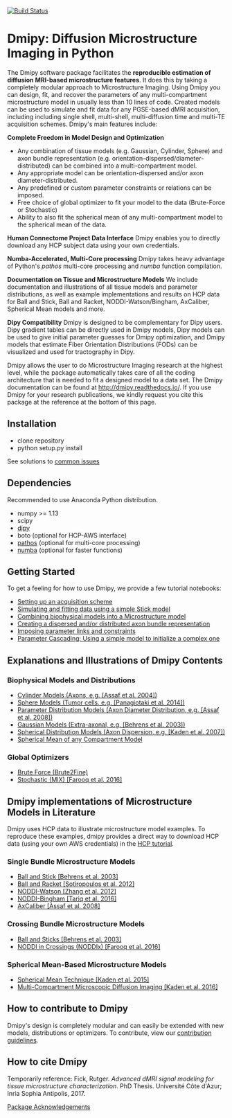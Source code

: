 [![Build Status](https://travis-ci.org/AthenaEPI/dmipy.svg?branch=master)](https://travis-ci.org/AthenaEPI/dmipy)
# Dmipy: Diffusion Microstructure Imaging in Python

The Dmipy software package facilitates the **reproducible estimation of diffusion MRI-based microstructure features**. It does this by taking a completely modular approach to Microstructure Imaging. Using Dmipy you can design, fit, and recover the parameters of any multi-compartment microstructure model in usually less than 10 lines of code. Created models can be used to simulate and fit data for any PGSE-based dMRI acquisition, including including single shell, multi-shell, multi-diffusion time and multi-TE acquisition schemes. Dmipy's main features include:

**Complete Freedom in Model Design and Optimization**
- Any combination of tissue models (e.g. Gaussian, Cylinder, Sphere) and axon bundle representation (e.g. orientation-dispersed/diameter-distributed) can be combined into a multi-compartment model.
- Any appropriate model can be orientation-dispersed and/or axon diameter-distributed.
- Any predefined or custom parameter constraints or relations can be imposed.
- Free choice of global optimizer to fit your model to the data (Brute-Force or Stochastic)
- Ability to also fit the spherical mean of any multi-compartment model to the spherical mean of the data.

**Human Connectome Project Data Interface**
Dmipy enables you to directly download any HCP subject data using your own credentials.

**Numba-Accelerated, Multi-Core processing**
Dmipy takes heavy advantage of Python's *pathos* multi-core processing and *numba* function compilation.

**Documentation on Tissue and Microstructure Models**
We include documentation and illustrations of all tissue models and parameter distributions, as well as example implementations and results on HCP data for Ball and Stick, Ball and Racket, NODDI-Watson/Bingham, AxCaliber, Spherical Mean models and more.

**Dipy Compatibility**
Dmipy is designed to be complementary for Dipy users. Dipy gradient tables can be directly used in Dmipy models, Dipy models can be used to give initial parameter guesses for Dmipy optimization, and Dmipy models that estimate Fiber Orientation Distributions (FODs) can be visualized and used for tractography in Dipy.

Dmipy allows the user to do Microstructure Imaging research at the highest level, while the package automatically takes care of all the coding architecture that is needed to fit a designed model to a data set. The Dmipy documentation can be found at http://dmipy.readthedocs.io/. If you use Dmipy for your research publications, we kindly request you cite this package at the reference at the bottom of this page.

## Installation
- clone repository
- python setup.py install

See solutions to [common issues](https://github.com/AthenaEPI/mipy/blob/master/common_issues.md)
## Dependencies
Recommended to use Anaconda Python distribution.
- numpy >= 1.13
- scipy
- [dipy](http://nipy.org/dipy/)
- boto (optional for HCP-AWS interface)
- [pathos](https://pypi.python.org/pypi/pathos) (optional for multi-core processing)
- [numba](https://numba.pydata.org/) (optional for faster functions)

## Getting Started
To get a feeling for how to use Dmipy, we provide a few tutorial notebooks:
- [Setting up an acquisition scheme](http://nbviewer.jupyter.org/github/AthenaEPI/mipy/blob/master/examples/tutorial_setting_up_acquisition_scheme.ipynb)
- [Simulating and fitting data using a simple Stick model](http://nbviewer.jupyter.org/github/AthenaEPI/mipy/blob/master/examples/tutorial_simulating_and_fitting_using_a_simple_model.ipynb)
- [Combining biophysical models into a Microstructure model](http://nbviewer.jupyter.org/github/AthenaEPI/mipy/blob/master/examples/tutorial_combining_biophysical_models_into_microstructure_model.ipynb)
- [Creating a dispersed and/or distributed axon bundle representation](http://nbviewer.jupyter.org/github/AthenaEPI/dmipy/blob/master/examples/tutorial_distributed_model_representations.ipynb)
- [Imposing parameter links and constraints](http://nbviewer.jupyter.org/github/AthenaEPI/mipy/blob/master/examples/tutorial_imposing_parameter_links.ipynb)
- [Parameter Cascading: Using a simple model to initialize a complex one](http://nbviewer.jupyter.org/github/AthenaEPI/mipy/blob/master/examples/tutorial_parameter_cascading_and_simulating_nd_datasets.ipynb)

## Explanations and Illustrations of Dmipy Contents
### Biophysical Models and Distributions
- [Cylinder Models (Axons, e.g. [Assaf et al. 2004])](http://nbviewer.jupyter.org/github/AthenaEPI/mipy/blob/master/examples/example_cylinder_models.ipynb)
- [Sphere Models (Tumor cells, e.g. [Panagiotaki et al. 2014])](http://nbviewer.jupyter.org/github/AthenaEPI/mipy/blob/master/examples/example_sphere_models.ipynb)
- [Parameter Distribution Models (Axon Diameter Distribution, e.g. [Assaf et al. 2008])](http://nbviewer.jupyter.org/github/AthenaEPI/mipy/blob/master/examples/example_diameter_distributions.ipynb)
- [Gaussian Models (Extra-axonal, e.g. [Behrens et al. 2003])](http://nbviewer.jupyter.org/github/AthenaEPI/mipy/blob/master/examples/example_gaussian_models.ipynb)
- [Spherical Distribution Models (Axon Dispersion, e.g. [Kaden et al. 2007])](http://nbviewer.jupyter.org/github/AthenaEPI/mipy/blob/master/examples/example_watson_bingham.ipynb)
- [Spherical Mean of any Compartment Model](http://nbviewer.jupyter.org/github/AthenaEPI/mipy/blob/master/examples/example_spherical_mean_models.ipynb)
### Global Optimizers
- [Brute Force (Brute2Fine)](http://nbviewer.jupyter.org/github/AthenaEPI/dmipy/blob/master/examples/example_brute_force_optimization.ipynb)
- [Stochastic (MIX) [Farooq et al. 2016]](http://nbviewer.jupyter.org/github/AthenaEPI/dmipy/blob/master/examples/example_stochastic_mix_optimization.ipynb)
## Dmipy implementations of Microstructure Models in Literature
Dmipy uses HCP data to illustrate microstructure model examples. To reproduce these examples, dmipy provides a direct way to download HCP data (using your own AWS credentials) in the [HCP tutorial](http://nbviewer.jupyter.org/github/AthenaEPI/mipy/blob/master/examples/tutorial_human_connectome_project_aws.ipynb).
### Single Bundle Microstructure Models
- [Ball and Stick [Behrens et al. 2003]](http://nbviewer.jupyter.org/github/AthenaEPI/mipy/blob/master/examples/example_ball_and_stick.ipynb)
- [Ball and Racket [Sotiropoulos et al. 2012]](http://nbviewer.jupyter.org/github/AthenaEPI/mipy/blob/master/examples/example_ball_and_racket.ipynb)
- [NODDI-Watson [Zhang et al. 2012]](http://nbviewer.jupyter.org/github/AthenaEPI/mipy/blob/master/examples/example_noddi_watson.ipynb)
- [NODDI-Bingham [Tariq et al. 2016]](http://nbviewer.jupyter.org/github/AthenaEPI/mipy/blob/master/examples/example_noddi_bingham.ipynb)
- [AxCaliber [Assaf et al. 2008]](http://nbviewer.jupyter.org/github/AthenaEPI/mipy/blob/master/examples/example_axcaliber.ipynb)

### Crossing Bundle Microstructure Models
- [Ball and Sticks [Behrens et al. 2003]](http://nbviewer.jupyter.org/github/AthenaEPI/mipy/blob/master/examples/example_ball_and_sticks.ipynb)
- [NODDI in Crossings (NODDIx) [Farooq et al. 2016]](http://nbviewer.jupyter.org/github/AthenaEPI/mipy/blob/master/examples/example_mix_microstructure_imaging_in_crossings.ipynb)
### Spherical Mean-Based Microstructure Models
- [Spherical Mean Technique [Kaden et al. 2015]](http://nbviewer.jupyter.org/github/AthenaEPI/dmipy/blob/master/examples/example_spherical_mean_technique.ipynb)
- [Multi-Compartment Microscopic Diffusion Imaging [Kaden et al. 2016]](http://nbviewer.jupyter.org/github/AthenaEPI/mipy/blob/master/examples/example_multi_compartment_spherical_mean_technique.ipynb)

## How to contribute to Dmipy
Dmipy's design is completely modular and can easily be extended with new models, distributions or optimizers. To contribute, view our [contribution guidelines](https://github.com/AthenaEPI/dmipy/blob/master/contribution_guidelines.rst).
## How to cite Dmipy
Temporarily reference: 
Fick, Rutger. *Advanced dMRI signal modeling for tissue microstructure characterization*. PhD Thesis. Université Côte d'Azur; Inria Sophia Antipolis, 2017.

[Package Acknowledgements](https://github.com/AthenaEPI/dmipy/blob/master/Acknowledgements.md)
